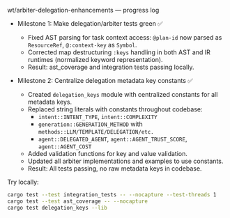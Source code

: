 wt/arbiter-delegation-enhancements — progress log

- Milestone 1: Make delegation/arbiter tests green ✅
  - Fixed AST parsing for task context access: `@plan-id` now parsed as `ResourceRef`, `@:context-key` as `Symbol`.
  - Corrected map destructuring `:keys` handling in both AST and IR runtimes (normalized keyword representation).
  - Result: ast_coverage and integration tests passing locally.

- Milestone 2: Centralize delegation metadata key constants ✅
  - Created `delegation_keys` module with centralized constants for all metadata keys.
  - Replaced string literals with constants throughout codebase:
    - `intent::INTENT_TYPE`, `intent::COMPLEXITY`
    - `generation::GENERATION_METHOD` with `methods::LLM/TEMPLATE/DELEGATION/etc.`
    - `agent::DELEGATED_AGENT`, `agent::AGENT_TRUST_SCORE`, `agent::AGENT_COST`
  - Added validation functions for key and value validation.
  - Updated all arbiter implementations and examples to use constants.
  - Result: All tests passing, no raw metadata keys in codebase.

Try locally:
```bash
cargo test --test integration_tests -- --nocapture --test-threads 1
cargo test --test ast_coverage -- --nocapture
cargo test delegation_keys --lib
```